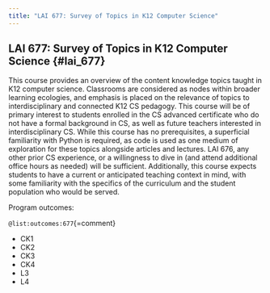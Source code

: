 ```yaml
---
title: "LAI 677: Survey of Topics in K12 Computer Science"
---
```


## LAI 677: Survey of Topics in K12 Computer Science {#lai_677}

This course provides an overview of the content knowledge topics taught in K12 computer science. Classrooms are considered as nodes within broader learning ecologies, and emphasis is placed on the relevance of topics to interdisciplinary and connected K12 CS pedagogy. This course will be of primary interest to students enrolled in the CS advanced certificate who do not have a formal background in CS, as well as future teachers interested in interdisciplinary CS.
While this course has no prerequisites, a superficial familiarity with Python is required, as code is used as one medium of exploration for these topics alongside articles and lectures. LAI 676, any other prior CS experience, or a willingness to dive in (and attend additional office hours as needed) will be sufficient. Additionally, this course expects students to have a current or anticipated teaching context in mind, with some familiarity with the specifics of the curriculum and the student population who would be served. 

Program outcomes:

` @list:outcomes:677 `{=comment}

 - CK1
 - CK2
 - CK3
 - CK4
 - L3
 - L4
